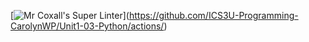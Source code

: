 \[![Mr Coxall's Super Linter](https://github.com/ICS3U-Programming-CarolynWP/Unit1-03-Python/workflows/Mr%20Coxall's%20Super%20Linter/badge.svg)](https://github.com/ICS3U-Programming-CarolynWP/Unit1-03-Python/actions/)

